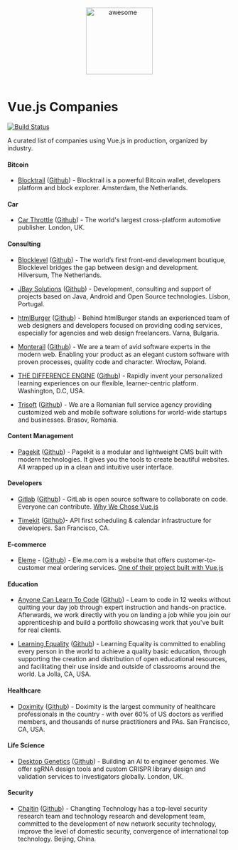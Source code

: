 <p align="center">
  <br>
  <img width="150" src="http://012.vuejs.org/images/logo.png" alt="awesome">
  <br>
  <br>
</p>

# Vue.js Companies

[![Build Status](https://travis-ci.org/kimquy/vue-companies.svg?branch=master)](https://travis-ci.org/kimquy/vue-companies)

A curated list of companies using Vue.js in production, organized by industry.

#### Bitcoin
* [Blocktrail](https://www.blocktrail.com/) ([Github](https://github.com/blocktrail)) - Blocktrail is a powerful Bitcoin wallet, developers platform and block explorer. Amsterdam, the Netherlands.

#### Car
* [Car Throttle](https://www.carthrottle.com/) ([Github](https://github.com/car-throttle)) - The world's largest cross-platform automotive publisher. London, UK.

#### Consulting
* [Blocklevel](https://www.blocklevel.nl/) ([Github](https://github.com/Blocklevel)) - The world’s first front-end development boutique, Blocklevel bridges the gap between design and development. Hilversum, The Netherlands.

* [JBay Solutions](https://www.jbaysolutions.com/) ([Github](https://github.com/jbaysolutions)) - Development, consulting and support of projects based on Java, Android and Open Source technologies. Lisbon, Portugal.

* [htmlBurger](https://htmlburger.com) ([Github](https://github.com/htmlburger)) - Behind htmlBurger stands an experienced team of web designers and developers focused on providing coding services, especially for agencies and web design freelancers. Varna, Bulgaria.

* [Monterail](https://monterail.com/) ([Github](https://github.com/monterail)) - We are a team of avid software experts in the modern web. Enabling your product as an elegant custom software with proven processes, quality code and character. Wrocław, Poland.

* [THE DIFFERENCE ENGINE](http://www.thedifferenceengine.io/) ([Github](https://github.com/the-difference-engine)) - Rapidly invent your personalized learning experiences on our flexible, learner-centric platform. Washington, D.C, USA.

* [Trisoft](https://www.trisoft.ro) ([Github](https://github.com/trisoftro)) - We are a Romanian full service agency providing customized web and mobile software solutions for world-wide startups and businesses. Brasov, Romania.

#### Content Management

* [Pagekit](https://pagekit.com) ([Github](https://github.com/pagekit)) - Pagekit is a modular and lightweight CMS built with modern technologies. It gives you the tools to create beautiful websites. All wrapped up in a clean and intuitive user interface.

#### Developers

* [Gitlab](https://about.gitlab.com/) ([Github](https://github.com/gitlabhq)) - GitLab is open source software to collaborate on code. Everyone can contribute. [Why We Chose Vue.js](https://about.gitlab.com/2016/10/20/why-we-chose-vue/)

* [Timekit](https://www.timekit.io/) ([Github](https://github.com/timekit-io))- API first scheduling & calendar infrastructure for developers. San Francisco, CA.

#### E-commerce

* [Eleme](https://www.ele.me) - ([Github](https://github.com/eleme)) - Ele.me.com is a website that offers customer-to-customer meal ordering services. [One of their project built with Vue.js](https://github.com/ElemeFE/element)

#### Education

* [Anyone Can Learn To Code](http://anyonecanlearntocode.com/) ([Github](https://github.com/acltc)) - Learn to code in 12 weeks without quitting your day job through expert instruction and hands-on practice. Afterwards, we work directly with you on landing a job while you join our apprenticeship and build a portfolio showcasing work that you've built for real clients.

* [Learning Equality](https://learningequality.org) ([Github](https://github.com/learningequality)) - Learning Equality is committed to enabling every person in the world to achieve a quality basic education, through supporting the creation and distribution of open educational resources, and facilitating their use inside and outside of classrooms around the world. La Jolla, CA, USA.

#### Healthcare

* [Doximity](https://www.doximity.com/) ([Github](https://github.com/doximity)) - Doximity is the largest community of healthcare professionals in the country - with over 60% of US doctors as verified members, and thousands of nurse practitioners and PAs. San Francisco, CA, USA.

#### Life Science

* [Desktop Genetics](https://www.deskgen.com) ([Github](https://github.com/DeskGen)) - Building an AI to engineer genomes. We offer sgRNA design tools and custom CRISPR library design and validation services to investigators globally. London, UK.

#### Security

* [Chaitin](https://chaitin.cn) ([Github](https://github.com/chaitin)) - Changting Technology has a top-level security research team and technology research and development team, committed to the development of new network security technology, improve the level of domestic security, convergence of international top technology. Beijing, China.
